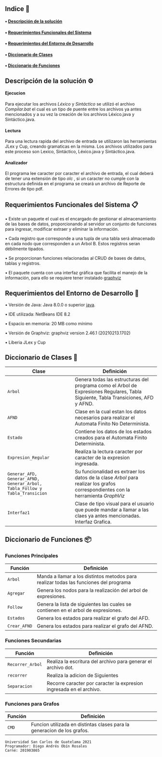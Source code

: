 
## Indice 🚀

#### • [Descripción de la solución](#descipcion-de-la-solucion-⚙️) ####

#### • [Requerimientos Funcionales del Sistema](#requerimientos-funcionales-del-sistema-📋) ####

#### • [Requerimientos del Entorno de Desarrollo](#requerimientos-del-entorno-de-desarrollo-🔧) ####

#### • [Diccionario de Clases](#diccionario-de-clases-📖) ####

#### • [Diccionario de Funciones](#diccionario-de-funciones-📦) ####


Descripción de la solución ⚙️
-----------------------

#### Ejecucion ####

Para ejecutar los archivos _Léxico_ y _Sintáctico_ se utilizó el archivo _*Compilar.bat*_ el cual es un tipo de puente entre los archivos ya antes mencionados y a su vez la creación de los archivos Léxico.java y Sintáctico.java.

#### Lectura ####

Para una lectura rapida del archivo de entrada se utilizaron las herramientas JLex y Cup, creando gramaticas en la misma. Los archivos utilizados para este proceso son Lexico, Sintáctico, Léxico.java y Sintáctico.java.

#### Analizador ####

El programa lee caracter por caracter el archivo de entrada, el cual deberá de tener una extensión de tipo _olc_ , si un caracter no cumple con la estructura definida en el programa se creará un archivo de Reporte de Errores de tipo pdf.

Requerimientos Funcionales del Sistema 📋
-----------------------
• Existe un paquete el cual es el encargado de gestionar el almacenamiento de las bases de datos, proporcionando al servidor un conjunto de funciones para ingresar, modificar extraer y eliminar la información.

• Cada registro que corresponde a una tupla de una tabla será almacenado en cada nodo que corresponden a un Arbol B. Estos registros seran débilmente tipados.

• Se proporcionan funciones relacionadas al CRUD de bases de datos, tablas y registros.

• El paquete cuenta con una interfaz gráfica que facilita el manejo de la información, para ello se requiere tener instalado [graphviz](https://graphviz.org/download/)


Requerimientos del Entorno de Desarrollo 🔧
-----------------------
• Versión de Java: Java 8.0.0 o superior [java](https://www.oracle.com/technetwork/es/java/javase/downloads/jdk-netbeans-jsp-3413139-esa.html).

• IDE utilizada: NetBeans IDE 8.2

• Espacio en memoria: 20 MB como mínimo

• Versión de Graphviz:  graphviz version 2.46.1 (20210213.1702)

• Liberia JLex y Cup

Diccionario de Clases 📖
-----------------------
Clase |  Definición 
------------ | -------------
`Arbol` | Genera todas las estructuras del programa como el Arbol de Expresiones Regulares, Tabla Siguiente, Tabla Transiciones, AFD y AFND.
`AFND` | Clase en la cual estan los datos necesarios para realizar el Automata Finito No Determinista.
`Estado` | Contiene los datos de los estados creados para el Automata Finito Determinista.
`Expresion_Regular` | Realiza la lectura caracter por caracter de la expresion ingresada.
`Generar_AFD, Generar_AFND, Generar_Arbol, Tabla_Follow y Tabla_Transicion` | Su funcionalidad es extraer los datos de la clase _Arbol_ para realizar los grafos correspondientes con la herramienta _GraphViz_
`Interfaz1` | Clase de tipo visual para el usuario que puede mandar a llamar a las claes ya antes mencionadas. Interfaz Grafica.

Diccionario de Funciones 📦
-----------------------

### Funciones Principales ###

Función |  Definición 
------------ | -------------
`Arbol` | Manda a llamar a los distintos metodos para realizar todas las funciones del programa
`Agregar` | Genera los nodos para la realización del arbol de expresiones.
`Follow` | Genera la lista de siguientes las cuales se contienen en el arbol de expresiones.
`Estados` | Genera los estados para realizar el grafo del AFD.
`Crear_AFND` | Genera los estados para realizar el grafo del AFND.

### Funciones Secundarias  ###

Función |  Definición 
------------ | -------------
`Recorrer_Arbol` | Realiza la escritura del archivo para generar el archivo dot.
`recorrer` | Realiza la adicion de Siguientes 
`Separacion` | Recorre caracter por caracter la expresion ingresada en el archivo. 

### Funciones para Grafos ###

Función |  Definición 
------------ | -------------
`CMD` | Funcion utilizada en distintas clases para la generacion de los grafos.


```
Universidad San Carlos de Guatelama 2021
Programador: Diego Andrés Obín Rosales
Carné: 201903865
```

